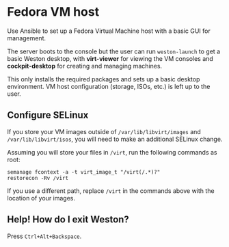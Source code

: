 # Fedora VM host

Use Ansible to set up a Fedora Virtual Machine host with a basic GUI for
management.

The server boots to the console but the user can run `weston-launch` to get a
basic Weston desktop, with **virt-viewer** for viewing the VM consoles and
**cockpit-desktop** for creating and managing machines.

This only installs the required packages and sets up a basic desktop
environment. VM host configuration (storage, ISOs, etc.) is left up to the user.

## Configure SELinux

If you store your VM images outside of `/var/lib/libvirt/images` and
`/var/lib/libvirt/isos`, you will need to make an additional SELinux change.

Assuming you will store your files in `/virt`, run the following commands as
root:

    semanage fcontext -a -t virt_image_t "/virt(/.*)?"
    restorecon -Rv /virt

If you use a different path, replace `/virt` in the commands above with the
location of your images.

## Help! How do I exit Weston?

Press `Ctrl+Alt+Backspace`.
